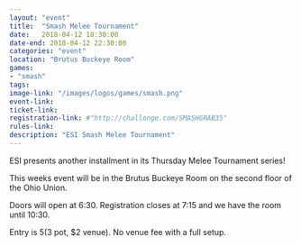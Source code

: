 ```yaml
---
layout: "event"
title:  "Smash Melee Tournament"
date:   2018-04-12 18:30:00
date-end: 2018-04-12 22:30:00
categories: "event"
location: "Brutus Buckeye Room"
games:
- "smash"
tags:
image-link: "/images/logos/games/smash.png"
event-link:
ticket-link:
registration-link: #"http://challonge.com/SMASHGRAB35"
rules-link:
description: "ESI Smash Melee Tournament"
---
```


ESI presents another installment in its Thursday Melee Tournament series!

This weeks event will be in the Brutus Buckeye Room on the second floor of the Ohio Union.

Doors will open at 6:30. Registration closes at 7:15 and we have the room until 10:30.

Entry is $5 ($3 pot, $2 venue). No venue fee with a full setup.
